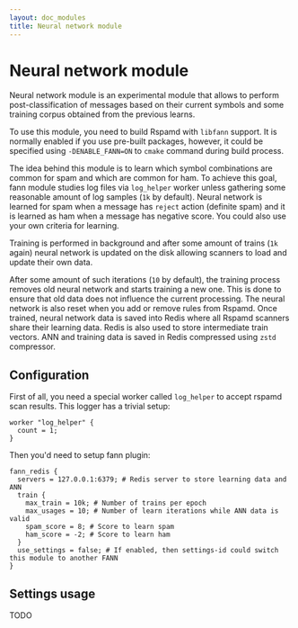 ```yaml
---
layout: doc_modules
title: Neural network module
---
```

# Neural network module

Neural network module is an experimental module that allows to perform post-classification of messages based on their current symbols and some training corpus obtained from the previous learns.

To use this module, you need to build Rspamd with `libfann` support. It is normally enabled if you use pre-built packages, however, it could be specified using `-DENABLE_FANN=ON` to `cmake` command during build process.

The idea behind this module is to learn which symbol combinations are common for spam and which are common for ham. To achieve this goal, fann module studies log files via `log_helper` worker unless gathering some reasonable amount of log samples (`1k` by default). Neural network is learned for spam when a message has `reject` action (definite spam) and it is learned as ham when a message has negative score. You could also use your own criteria for learning.

Training is performed in background and after some amount of trains (`1k` again) neural network is updated on the disk allowing scanners to load and update their own data.

After some amount of such iterations (`10` by default), the training process removes old neural network and starts training a new one. This is done to ensure that old data does not influence the current processing. The neural network is also reset when you add or remove rules from Rspamd. Once trained, neural network data is saved into Redis where all Rspamd scanners share their learning data. Redis is also used to store intermediate train vectors. ANN and training data is saved in Redis compressed using `zstd` compressor.

## Configuration

First of all, you need a special worker called `log_helper` to accept rspamd scan results. This logger has a trivial setup:

~~~ucl
worker "log_helper" {
  count = 1;
}
~~~

Then you'd need to setup fann plugin:

~~~ucl
fann_redis {
  servers = 127.0.0.1:6379; # Redis server to store learning data and ANN
  train {
    max_train = 10k; # Number of trains per epoch
    max_usages = 10; # Number of learn iterations while ANN data is valid
    spam_score = 8; # Score to learn spam
    ham_score = -2; # Score to learn ham
  }
  use_settings = false; # If enabled, then settings-id could switch this module to another FANN
}
~~~

## Settings usage

TODO
